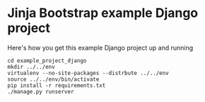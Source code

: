 # Jinja Bootstrap example Django project


Here's how you get this example Django project up and running

    cd example_project_django
    mkdir ../../env
    virtualenv --no-site-packages --distrbute ../../env
    source ../../env/bin/activate
    pip install -r requirements.txt
    ./manage.py runserver

